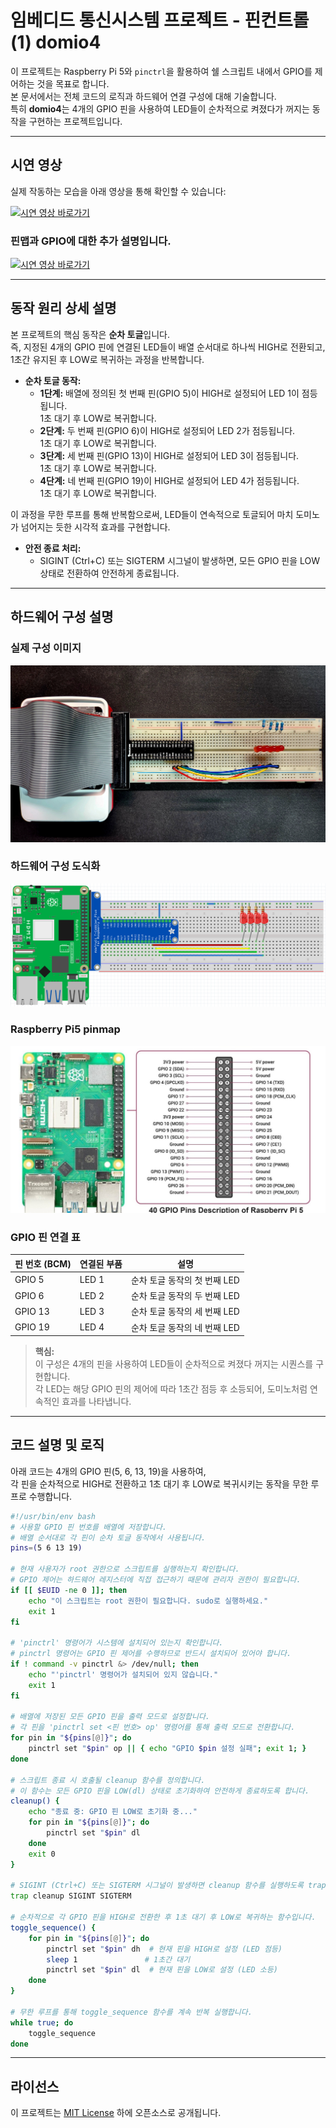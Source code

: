# 임베디드 통신시스템 프로젝트 - 핀컨트롤(1) domio4

이 프로젝트는 Raspberry Pi 5와 `pinctrl`을 활용하여 쉘 스크립트 내에서 GPIO를 제어하는 것을 목표로 합니다.  
본 문서에서는 전체 코드의 로직과 하드웨어 연결 구성에 대해 기술합니다.  
특히 **domio4**는 4개의 GPIO 핀을 사용하여 LED들이 순차적으로 켜졌다가 꺼지는 동작을 구현하는 프로젝트입니다.

---
## 시연 영상
실제 작동하는 모습을 아래 영상을 통해 확인할 수 있습니다:

[![시연 영상 바로가기](http://img.youtube.com/vi/9MFR2cRm7uk/0.jpg)](https://youtu.be/9MFR2cRm7uk)

### 핀맵과 GPIO에 대한 추가 설명입니다.
[![시연 영상 바로가기](http://img.youtube.com/vi/bRw7eX6XiOk/0.jpg)](https://youtu.be/bRw7eX6XiOk)

---

## 동작 원리 상세 설명

본 프로젝트의 핵심 동작은 **순차 토글**입니다.  
즉, 지정된 4개의 GPIO 핀에 연결된 LED들이 배열 순서대로 하나씩 HIGH로 전환되고,  
1초간 유지된 후 LOW로 복귀하는 과정을 반복합니다.

- **순차 토글 동작:**  
  - **1단계:** 배열에 정의된 첫 번째 핀(GPIO 5)이 HIGH로 설정되어 LED 1이 점등됩니다.  
    1초 대기 후 LOW로 복귀합니다.
  - **2단계:** 두 번째 핀(GPIO 6)이 HIGH로 설정되어 LED 2가 점등됩니다.  
    1초 대기 후 LOW로 복귀합니다.
  - **3단계:** 세 번째 핀(GPIO 13)이 HIGH로 설정되어 LED 3이 점등됩니다.  
    1초 대기 후 LOW로 복귀합니다.
  - **4단계:** 네 번째 핀(GPIO 19)이 HIGH로 설정되어 LED 4가 점등됩니다.  
    1초 대기 후 LOW로 복귀합니다.

이 과정을 무한 루프를 통해 반복함으로써, LED들이 연속적으로 토글되어 마치 도미노가 넘어지는 듯한 시각적 효과를 구현합니다.

- **안전 종료 처리:**  
  - SIGINT (Ctrl+C) 또는 SIGTERM 시그널이 발생하면, 모든 GPIO 핀을 LOW 상태로 전환하여 안전하게 종료됩니다.

---

## 하드웨어 구성 설명

### 실제 구성 이미지
![실제 하드웨어 구성 이미지](../image/ECS_count8_domino4_real.png.jpg)

### 하드웨어 구성 도식화
![하드웨어 구성 도식화](../image/ECS_count8_domino4.png)

### Raspberry Pi5 pinmap
![라즈베리파이5 핀맵](../image/RaspberryPi5pinmap.png)

### GPIO 핀 연결 표

| 핀 번호 (BCM) | 연결된 부품 | 설명                              |
|---------------|------------|-----------------------------------|
| GPIO 5        | LED 1      | 순차 토글 동작의 첫 번째 LED        |
| GPIO 6        | LED 2      | 순차 토글 동작의 두 번째 LED        |
| GPIO 13       | LED 3      | 순차 토글 동작의 세 번째 LED        |
| GPIO 19       | LED 4      | 순차 토글 동작의 네 번째 LED        |

> **핵심:**  
> 이 구성은 4개의 핀을 사용하여 LED들이 순차적으로 켜졌다 꺼지는 시퀀스를 구현합니다.  
> 각 LED는 해당 GPIO 핀의 제어에 따라 1초간 점등 후 소등되어, 도미노처럼 연속적인 효과를 나타냅니다.

---

## 코드 설명 및 로직

아래 코드는 4개의 GPIO 핀(5, 6, 13, 19)을 사용하여,  
각 핀을 순차적으로 HIGH로 전환하고 1초 대기 후 LOW로 복귀시키는 동작을 무한 루프로 수행합니다.

```bash
#!/usr/bin/env bash
# 사용할 GPIO 핀 번호를 배열에 저장합니다.
# 배열 순서대로 각 핀이 순차 토글 동작에서 사용됩니다.
pins=(5 6 13 19)

# 현재 사용자가 root 권한으로 스크립트를 실행하는지 확인합니다.
# GPIO 제어는 하드웨어 레지스터에 직접 접근하기 때문에 관리자 권한이 필요합니다.
if [[ $EUID -ne 0 ]]; then
    echo "이 스크립트는 root 권한이 필요합니다. sudo로 실행하세요."
    exit 1
fi

# 'pinctrl' 명령어가 시스템에 설치되어 있는지 확인합니다.
# pinctrl 명령어는 GPIO 핀 제어를 수행하므로 반드시 설치되어 있어야 합니다.
if ! command -v pinctrl &> /dev/null; then
    echo "'pinctrl' 명령어가 설치되어 있지 않습니다."
    exit 1
fi

# 배열에 저장된 모든 GPIO 핀을 출력 모드로 설정합니다.
# 각 핀을 'pinctrl set <핀 번호> op' 명령어를 통해 출력 모드로 전환합니다.
for pin in "${pins[@]}"; do
    pinctrl set "$pin" op || { echo "GPIO $pin 설정 실패"; exit 1; }
done

# 스크립트 종료 시 호출될 cleanup 함수를 정의합니다.
# 이 함수는 모든 GPIO 핀을 LOW(dl) 상태로 초기화하여 안전하게 종료하도록 합니다.
cleanup() {
    echo "종료 중: GPIO 핀 LOW로 초기화 중..."
    for pin in "${pins[@]}"; do
        pinctrl set "$pin" dl
    done
    exit 0
}

# SIGINT (Ctrl+C) 또는 SIGTERM 시그널이 발생하면 cleanup 함수를 실행하도록 trap 명령어로 설정합니다.
trap cleanup SIGINT SIGTERM

# 순차적으로 각 GPIO 핀을 HIGH로 전환한 후 1초 대기 후 LOW로 복귀하는 함수입니다.
toggle_sequence() {
    for pin in "${pins[@]}"; do
        pinctrl set "$pin" dh  # 현재 핀을 HIGH로 설정 (LED 점등)
        sleep 1               # 1초간 대기
        pinctrl set "$pin" dl  # 현재 핀을 LOW로 설정 (LED 소등)
    done
}

# 무한 루프를 통해 toggle_sequence 함수를 계속 반복 실행합니다.
while true; do
    toggle_sequence
done
```

---
## 라이선스
이 프로젝트는 [MIT License](../LICENSE) 하에 오픈소스로 공개됩니다.